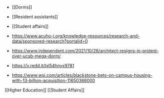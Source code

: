   - [[Dorms]]
  - [[Resident assistants]]
  - [[Student affairs]]

  - https://www.acuho-i.org/knowledge-resources/research-and-data/sponsored-research?portalid=0

  - https://www.independent.com/2021/10/28/architect-resigns-in-protest-over-ucsb-mega-dorm/
  - https://v.redd.it/lxl54hnyx9781

  - https://www.wsj.com/articles/blackstone-bets-on-campus-housing-with-13-billion-acquisition-11650366000

[[Higher Education]] [[Student Affairs]]